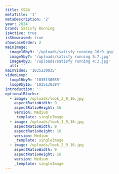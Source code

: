 ```yaml
---
title: SS24
metaTitle: '1'
metaDescription: '2'
year: 2024
brand: Satisfy Running
isActive: true
isShowcased: true
showcaseOrder: 2
mainImage:
  image16by9: '/uploads/satisfy running 16:9.jpg'
  image5by7: '/uploads/satisfy running 5:7.jpg'
  image4by3: '/uploads/satisfy running 4:3.jpg'
  alt: ''
mainVideo: '1035130035'
videoLoop:
  loop16by9: '1035130035'
  loop9by16: '1035130384'
introduction: ''
optionalBlocks:
  - image: /uploads/look_3_9_16.jpg
    aspectRatioWidth: 9
    aspectRatioHeight: 16
    version: Medium
    _template: singleImage
  - image: /uploads/look_1_9_16.jpg
    aspectRatioWidth: 9
    aspectRatioHeight: 16
    version: Medium
    _template: singleImage
  - image: /uploads/look_2_9_16.jpg
    aspectRatioWidth: 9
    aspectRatioHeight: 16
    version: Medium
    _template: singleImage
---
```


